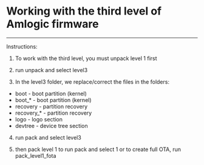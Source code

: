 # Working with the third level of Amlogic firmware
--------------------------------------------------------

Instructions:

1) To work with the third level, you must unpack level 1 first

2) run unpack and select level3

3) In the level3 folder, we replace/correct the files in the folders:

- boot - boot partition (kernel)
- boot_* - boot partition (kernel)
- recovery - partition recovery
- recovery_* - partition recovery
- logo - logo section
- devtree - device tree section

4) run pack and select level3

5) then pack level 1 to run pack and select 1 or to create full OTA, run pack_level1_fota
